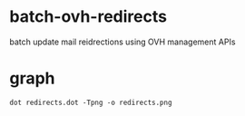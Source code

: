 # batch-ovh-redirects

batch update mail reidrections using OVH management APIs



# graph

    dot redirects.dot -Tpng -o redirects.png